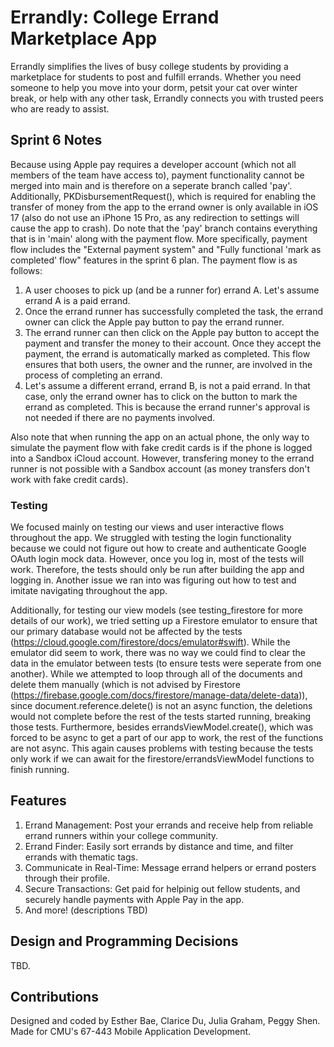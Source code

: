 # Errandly: College Errand Marketplace App
Errandly simplifies the lives of busy college students by providing a marketplace for students to post and fulfill errands. Whether you need someone to help you move into your dorm, petsit your cat over winter break, or help with any other task, Errandly connects you with trusted peers who are ready to assist.

## Sprint 6 Notes
Because using Apple pay requires a developer account (which not all members of the team have access to), payment functionality cannot be merged into main and is therefore on a seperate branch called 'pay'. Additionally, PKDisbursementRequest(), which is required for enabling the transfer of money from the app to the errand owner is only available in iOS 17 (also do not use an iPhone 15 Pro, as any redirection to settings will cause the app to crash). Do note that the 'pay' branch contains everything that is in 'main' along with the payment flow. More specifically, payment flow includes the "External payment system" and "Fully functional 'mark as completed' flow" features in the sprint 6 plan. The payment flow is as follows:

1. A user chooses to pick up (and be a runner for) errand A. Let's assume errand A is a paid errand.
2. Once the errand runner has successfully completed the task, the errand owner can click the Apple pay button to pay the errand runner.
3. The errand runner can then click on the Apple pay button to accept the payment and transfer the money to their account. Once they accept the payment, the errand is automatically marked as completed. This flow ensures that both users, the owner and the runner, are involved in the process of completing an errand.
4. Let's assume a different errand, errand B, is not a paid errand. In that case, only the errand owner has to click on the button to mark the errand as completed. This is because the errand runner's approval is not needed if there are no payments involved.

Also note that when running the app on an actual phone, the only way to simulate the payment flow with fake credit cards is if the phone is logged into a Sandbox iCloud account. However, transfering money to the errand runner is not possible with a Sandbox account (as money transfers don't work with fake credit cards).

### Testing
We focused mainly on testing our views and user interactive flows throughout the app. We struggled with testing the login functionality because we could not figure out how to create and authenticate Google OAuth login mock data. However, once you log in, most of the tests will work. Therefore, the tests should only be run after building the app and logging in. Another issue we ran into was figuring out how to test and imitate navigating throughout the app. 

Additionally, for testing our view models (see testing_firestore for more details of our work), we tried setting up a Firestore emulator to ensure that our primary database would not be affected by the tests (https://cloud.google.com/firestore/docs/emulator#swift). While the emulator did seem to work, there was no way we could find to clear the data in the emulator between tests (to ensure tests were seperate from one another). While we attempted to loop through all of the documents and delete them manually (which is not advised by Firestore (https://firebase.google.com/docs/firestore/manage-data/delete-data)), since document.reference.delete() is not an async function, the deletions would not complete before the rest of the tests started running, breaking those tests. Furthermore, besides errandsViewModel.create(), which was forced to be async to get a part of our app to work, the rest of the functions are not async. This again causes problems with testing because the tests only work if we can await for the firestore/errandsViewModel functions to finish running.

## Features
1. Errand Management: Post your errands and receive help from reliable errand runners within your college community.
2. Errand Finder: Easily sort errands by distance and time, and filter errands with thematic tags. 
4. Communicate in Real-Time: Message errand helpers or errand posters through their profile.
5. Secure Transactions: Get paid for helpinig out fellow students, and securely handle payments with Apple Pay in the app.
6. And more! (descriptions TBD)

## Design and Programming Decisions
TBD.

## Contributions
Designed and coded by Esther Bae, Clarice Du, Julia Graham, Peggy Shen.
Made for CMU's 67-443 Mobile Application Development.
